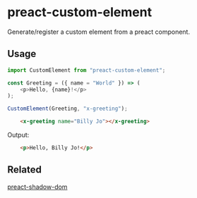 # preact-custom-element

Generate/register a custom element from a preact component.

## Usage

```javascript
import CustomElement from "preact-custom-element";

const Greeting = ({ name = "World" }) => (
	<p>Hello, {name}!</p>
);

CustomElement(Greeting, "x-greeting");
```

```html
	<x-greeting name="Billy Jo"></x-greeting>
```

Output:

```html
	<p>Hello, Billy Jo!</p>
```

## Related

[preact-shadow-dom](https://github.com/bspaulding/preact-shadow-dom)
